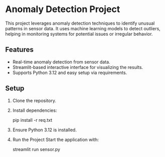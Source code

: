 # Anomaly Detection Project

This project leverages anomaly detection techniques to identify unusual patterns in sensor data. It uses machine learning models to detect outliers, helping in monitoring systems for potential issues or irregular behavior.

## Features
- Real-time anomaly detection from sensor data.
- Streamlit-based interactive interface for visualizing the results.
- Supports Python 3.12 and easy setup via requirements.

## Setup

1. Clone the repository.
2. Install dependencies:

   pip install -r req.txt

3. Ensure Python 3.12 is installed.
4. Run the Project
Start the application with:

   streamlit run sensor.py
